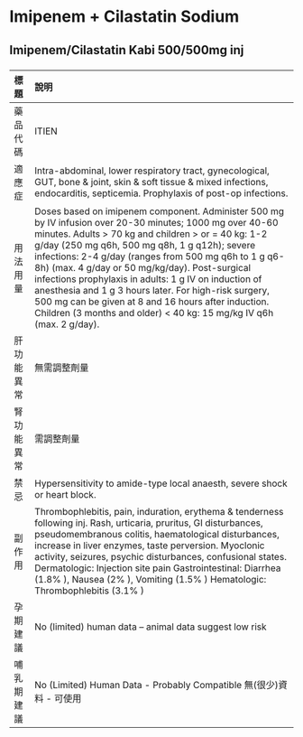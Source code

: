 # Imipenem + Cilastatin Sodium

## Imipenem/Cilastatin Kabi 500/500mg inj

##### 

| 標題       | 說明                                                                                                                                                                                                                                                                                                                                                                                                                                                                                                                                                                         |
|:-----------|:-----------------------------------------------------------------------------------------------------------------------------------------------------------------------------------------------------------------------------------------------------------------------------------------------------------------------------------------------------------------------------------------------------------------------------------------------------------------------------------------------------------------------------------------------------------------------------|
| 藥品代碼   | ITIEN                                                                                                                                                                                                                                                                                                                                                                                                                                                                                                                                                                        |
| 適應症     | Intra-abdominal, lower respiratory tract, gynecological, GUT, bone & joint, skin & soft tissue & mixed infections, endocarditis, septicemia. Prophylaxis of post-op infections.                                                                                                                                                                                                                                                                                                                                                                                              |
| 用法用量   | Doses based on imipenem component. Administer 500 mg by IV infusion over 20-30 minutes; 1000 mg over 40-60 minutes. Adults > 70 kg and children > or = 40 kg: 1-2 g/day (250 mg q6h, 500 mg q8h, 1 g q12h); severe infections: 2-4 g/day (ranges from 500 mg q6h to 1 g q6-8h) (max. 4 g/day or 50 mg/kg/day). Post-surgical infections prophylaxis in adults: 1 g IV on induction of anesthesia and 1 g 3 hours later. For high-risk surgery, 500 mg can be given at 8 and 16 hours after induction. Children (3 months and older) < 40 kg: 15 mg/kg IV q6h (max. 2 g/day). |
| 肝功能異常 | 無需調整劑量                                                                                                                                                                                                                                                                                                                                                                                                                                                                                                                                                                 |
| 腎功能異常 | 需調整劑量                                                                                                                                                                                                                                                                                                                                                                                                                                                                                                                                                                   |
| 禁忌       | Hypersensitivity to amide-type local anaesth, severe shock or heart block.                                                                                                                                                                                                                                                                                                                                                                                                                                                                                                   |
| 副作用     | Thrombophlebitis, pain, induration, erythema & tenderness following inj. Rash, urticaria, pruritus, GI disturbances, pseudomembranous colitis, haematological disturbances, increase in liver enzymes, taste perversion. Myoclonic activity, seizures, psychic disturbances, confusional states. Dermatologic: Injection site pain Gastrointestinal: Diarrhea (1.8% ), Nausea (2% ), Vomiting (1.5% ) Hematologic: Thrombophlebitis (3.1% )                                                                                                                                  |
| 孕期建議   | No (limited) human data – animal data suggest low risk                                                                                                                                                                                                                                                                                                                                                                                                                                                                                                                       |
| 哺乳期建議 | No (Limited) Human Data - Probably Compatible 無(很少)資料 - 可使用                                                                                                                                                                                                                                                                                                                                                                                                                                                                                                          |

